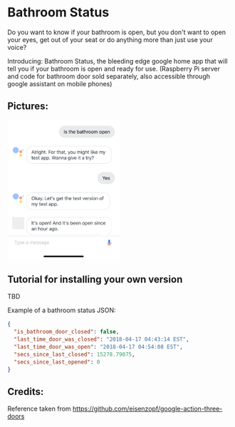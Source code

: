 # Bathroom Status
Do you want to know if your bathroom is open, but you don't want to open your eyes, get out of your seat or do anything more than just use your voice?

Introducing: Bathroom Status, the bleeding edge google home app that will tell you if your bathroom is open and ready for use. (Raspberry Pi server and code for bathroom door sold separately, also accessible through google assistant on mobile phones)

## Pictures:
<img alt="Google Assistant Preview iPhone X" src="img/Google_Assistant_Preview.png" width="50%">

## Tutorial for installing your own version
TBD


Example of a bathroom status JSON:
```JSON
{
  "is_bathroom_door_closed": false,
  "last_time_door_was_closed": "2018-04-17 04:43:14 EST",
  "last_time_door_was_open": "2018-04-17 04:54:08 EST",
  "secs_since_last_closed": 15278.79075,
  "secs_since_last_opened": 0
}
```


## Credits:
Reference taken from https://github.com/eisenzopf/google-action-three-doors
